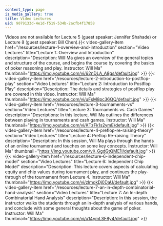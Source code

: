 ```yaml
---
content_type: page
is_media_gallery: true
title: Video Lectures
uid: 9079133d-4e1d-f519-534b-2acfb4f17858
---
```


Videos are not available for Lecture 5 (guest speaker: Jennifer Shahade) or Lecture 8 (guest speaker: Bill Chen).{{< video-gallery-item href="/resources/lecture-1-overview-and-introduction" section="Video Lectures" title="Lecture 1: Overview and Introduction" description="Description: Will Ma gives an overview of the general topics and structure of the course, and begins the course by covering the basics of poker reasoning and play. Instructor: Will Ma" thumbnail="https://img.youtube.com/vi/62nDLA_A8gs/default.jpg" >}} {{< video-gallery-item href="/resources/lecture-2-introduction-to-postflop-play" section="Video Lectures" title="Lecture 2: Introduction to Postflop Play" description="Description: The details and strategies of postflop play are covered in this video. Instructor: Will Ma" thumbnail="https://img.youtube.com/vi/uFsM8pc36QQ/default.jpg" >}} {{< video-gallery-item href="/resources/lecture-3-tournaments-vs" section="Video Lectures" title="Lecture 3: Tournaments vs. Cash Games" description="Descriptions: In this lecture, Will Ma outlines the differences between playing in tournaments and cash games. Instructor: Will Ma" thumbnail="https://img.youtube.com/vi/KTzFk1s2ymE/default.jpg" >}} {{< video-gallery-item href="/resources/lecture-4-preflop-re-raising-theory" section="Video Lectures" title="Lecture 4: Preflop Re-raising Theory" description="Description: In this session, Will Ma plays through the hands of an online tournament and touches on some key concepts. Instructor: Will Ma" thumbnail="https://img.youtube.com/vi/_GgdGtQME1I/default.jpg" >}} {{< video-gallery-item href="/resources/lecture-6-independent-chip-model" section="Video Lectures" title="Lecture 6: Independent Chip Model" description="Description: This lecture covers aspects of calculating equity and chip values during tournament play, and continues the play-through of the tournament from Lecture 4. Instructor: Will Ma" thumbnail="https://img.youtube.com/vi/zlmokDj0DaU/default.jpg" >}} {{< video-gallery-item href="/resources/lecture-7-an-in-depth-combinatorial-hand-analysis" section="Video Lectures" title="Lecture 7: An In-depth Combinatorial Hand Analysis" description="Description: In this session, the instructor walks the students through an in-depth analysis of various hands, and conclude with some general thoughts about the game of poker. Instructor: Will Ma" thumbnail="https://img.youtube.com/vi/u14ymLSF8y4/default.jpg" >}}